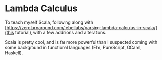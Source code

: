 # Lambda Calculus

To teach myself Scala, following along with [https://zeroturnaround.com/rebellabs/parsing-lambda-calculus-in-scala/](this tutorial), with a few additions and alterations.

Scala is pretty cool, and is far more powerful than I suspected coming with some background in functional languages (Elm, PureScript, OCaml, Haskell).
